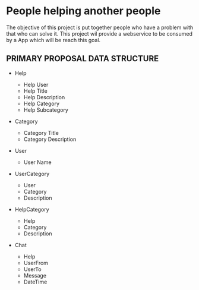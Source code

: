 People helping another people
============================

The objective of this project is put together people who have a problem with that who can solve it. This project wil provide a webservice to be consumed by a App which will be reach this goal.

PRIMARY PROPOSAL DATA STRUCTURE
-------------------

- Help
    - Help User
    - Help Title
    - Help Description
    - Help Category
    - Help Subcategory

- Category
    - Category Title
    - Category Description

- User
    - User Name

- UserCategory
    - User
    - Category
    - Description

- HelpCategory
    - Help
    - Category
    - Description

- Chat
    - Help
    - UserFrom
    - UserTo
    - Message
    - DateTime